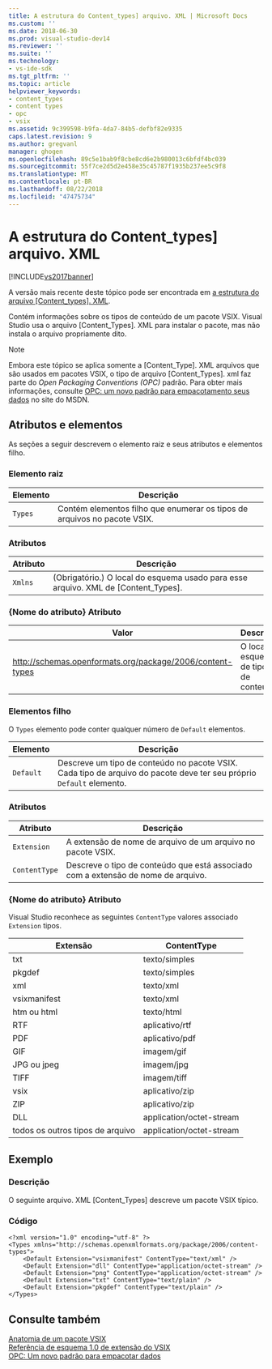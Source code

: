 ```yaml
---
title: A estrutura do Content_types] arquivo. XML | Microsoft Docs
ms.custom: ''
ms.date: 2018-06-30
ms.prod: visual-studio-dev14
ms.reviewer: ''
ms.suite: ''
ms.technology:
- vs-ide-sdk
ms.tgt_pltfrm: ''
ms.topic: article
helpviewer_keywords:
- content_types
- content types
- opc
- vsix
ms.assetid: 9c399598-b9fa-4da7-84b5-defbf82e9335
caps.latest.revision: 9
ms.author: gregvanl
manager: ghogen
ms.openlocfilehash: 89c5e1bab9f8cbe8cd6e2b980013c6bfdf4bc039
ms.sourcegitcommit: 55f7ce2d5d2e458e35c45787f1935b237ee5c9f8
ms.translationtype: MT
ms.contentlocale: pt-BR
ms.lasthandoff: 08/22/2018
ms.locfileid: "47475734"
---
```

# <a name="the-structure-of-the-contenttypesxml-file"></a>A estrutura do Content_types] arquivo. XML
[!INCLUDE[vs2017banner](../includes/vs2017banner.md)]

A versão mais recente deste tópico pode ser encontrada em [a estrutura do arquivo [Content_types]. XML](https://docs.microsoft.com/visualstudio/extensibility/the-structure-of-the-content-types-dot-xml-file).  
  
Contém informações sobre os tipos de conteúdo de um pacote VSIX. Visual Studio usa o arquivo [Content_Types]. XML para instalar o pacote, mas não instala o arquivo propriamente dito.  
  
> [!NOTE]
>  Embora este tópico se aplica somente a [Content_Type]. XML arquivos que são usados em pacotes VSIX, o tipo de arquivo [Content_Types]. xml faz parte do *Open Packaging Conventions (OPC)* padrão. Para obter mais informações, consulte [OPC: um novo padrão para empacotamento seus dados](http://go.microsoft.com/fwlink/?LinkID=148207) no site do MSDN.  
  
## <a name="attributes-and-elements"></a>Atributos e elementos  
 As seções a seguir descrevem o elemento raiz e seus atributos e elementos filho.  
  
### <a name="root-element"></a>Elemento raiz  
  
|Elemento|Descrição|  
|-------------|-----------------|  
|`Types`|Contém elementos filho que enumerar os tipos de arquivos no pacote VSIX.|  
  
### <a name="attributes"></a>Atributos  
  
|Atributo|Descrição|  
|---------------|-----------------|  
|`Xmlns`|(Obrigatório.) O local do esquema usado para esse arquivo. XML de [Content_Types].|  
  
### <a name="attribute-name-attribute"></a>{Nome do atributo} Atributo  
  
|Valor|Descrição|  
|-----------|-----------------|  
|http://schemas.openformats.org/package/2006/content-types|O local do esquema de tipos de conteúdo.|  
  
### <a name="child-elements"></a>Elementos filho  
 O `Types` elemento pode conter qualquer número de `Default` elementos.  
  
|Elemento|Descrição|  
|-------------|-----------------|  
|`Default`|Descreve um tipo de conteúdo no pacote VSIX. Cada tipo de arquivo do pacote deve ter seu próprio `Default` elemento.|  
  
### <a name="attributes"></a>Atributos  
  
|Atributo|Descrição|  
|---------------|-----------------|  
|`Extension`|A extensão de nome de arquivo de um arquivo no pacote VSIX.|  
|`ContentType`|Descreve o tipo de conteúdo que está associado com a extensão de nome de arquivo.|  
  
### <a name="attribute-name-attribute"></a>{Nome do atributo} Atributo  
 Visual Studio reconhece as seguintes `ContentType` valores associado `Extension` tipos.  
  
|Extensão|ContentType|  
|---------------|-----------------|  
|txt|texto/simples|  
|pkgdef|texto/simples|  
|xml|texto/xml|  
|vsixmanifest|texto/xml|  
|htm ou html|texto/html|  
|RTF|aplicativo/rtf|  
|PDF|aplicativo/pdf|  
|GIF|imagem/gif|  
|JPG ou jpeg|imagem/jpg|  
|TIFF|imagem/tiff|  
|vsix|aplicativo/zip|  
|ZIP|aplicativo/zip|  
|DLL|application/octet-stream|  
|todos os outros tipos de arquivo|application/octet-stream|  
  
## <a name="example"></a>Exemplo  
  
### <a name="description"></a>Descrição  
 O seguinte arquivo. XML [Content_Types] descreve um pacote VSIX típico.  
  
### <a name="code"></a>Código  
  
```  
<?xml version="1.0" encoding="utf-8" ?>   
<Types xmlns="http://schemas.openxmlformats.org/package/2006/content-types">  
    <Default Extension="vsixmanifest" ContentType="text/xml" />   
    <Default Extension="dll" ContentType="application/octet-stream" />   
    <Default Extension="png" ContentType="application/octet-stream" />   
    <Default Extension="txt" ContentType="text/plain" />   
    <Default Extension="pkgdef" ContentType="text/plain" />   
</Types>  
```  
  
## <a name="see-also"></a>Consulte também  
 [Anatomia de um pacote VSIX](../extensibility/anatomy-of-a-vsix-package.md)   
 [Referência de esquema 1.0 de extensão do VSIX](http://msdn.microsoft.com/en-us/76e410ec-b1fb-4652-ac98-4a4c52e09a2b)   
 [OPC: Um novo padrão para empacotar dados](http://go.microsoft.com/fwlink/?LinkID=148207)


